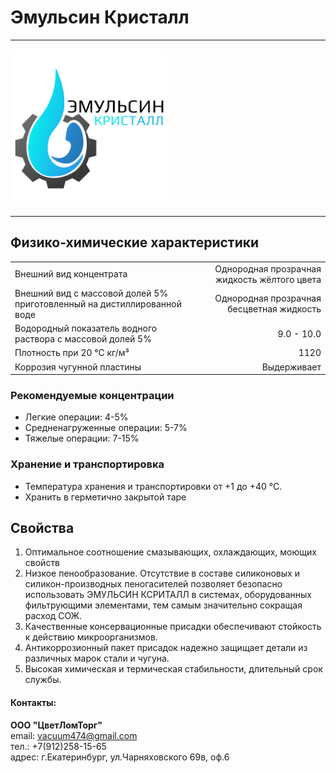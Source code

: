 # **Эмульсин Кристалл**
***

<img src="images/Logo.png" alt="LOGO" style="height: 250px; width:250px;"/>

***
## Физико-химические характеристики
| | |
|------------------------------------------------------------------------|---------------------------------------------:|
|Внешний вид концентрата                                                | Однородная прозрачная жидкость жёлтого цвета |
| Внешний вид с массовой долей 5% приготовленный на дистиллированной воде |    Однородная прозрачная бесцветная жидкость |
| Водородный показатель водного раствора с массовой долей 5%             |                                   9.0 - 10.0 |
| Плотность при 20 °С кг/м³                                              |                                         1120 |
| Коррозия чугунной пластины                                             |                                  Выдерживает |


### Рекомендуемые концентрации
- Легкие операции: 4-5%
- Средненагруженные операции: 5-7%
- Тяжелые операции: 7-15%
### Хранение и транспортировка
- Температура хранения и транспортировки от +1 до +40 °С.
- Хранить в герметично закрытой таре
## **Свойства**
1. Оптимальное соотношение смазывающих, охлаждающих, моющих свойств
2. Низкое пенообразование. Отсутствие в составе силиконовых и силикон-производных пеногасителей позволяет безопасно использовать ЭМУЛЬСИН КСРИТАЛЛ в системах, оборудованных фильтрующими элементами, тем самым значительно сокращая расход СОЖ.
3. Качественные консервационные присадки обеспечивают стойкость к действию микроорганизмов.
4. Антикоррозионный пакет присадок надежно защищает детали из различных марок стали и чугуна.
5. Высокая химическая и термическая стабильности, длительный срок службы.





#### Контакты:
**ООО "ЦветЛомТорг"**  
email: vacuum474@gmail.com  
тел.: +7(912)258-15-65  
адрес: г.Екатеринбург, ул.Чарняховского 69в, оф.6

